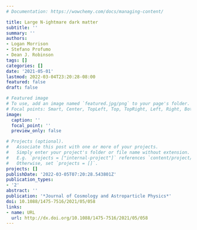 ```yaml
---
# Documentation: https://wowchemy.com/docs/managing-content/

title: Large N-ightmare dark matter
subtitle: ''
summary: ''
authors:
- Logan Morrison
- Stefano Profumo
- Dean J. Robinson
tags: []
categories: []
date: '2021-05-01'
lastmod: 2022-03-04T23:20:28-08:00
featured: false
draft: false

# Featured image
# To use, add an image named `featured.jpg/png` to your page's folder.
# Focal points: Smart, Center, TopLeft, Top, TopRight, Left, Right, BottomLeft, Bottom, BottomRight.
image:
  caption: ''
  focal_point: ''
  preview_only: false

# Projects (optional).
#   Associate this post with one or more of your projects.
#   Simply enter your project's folder or file name without extension.
#   E.g. `projects = ["internal-project"]` references `content/project/deep-learning/index.md`.
#   Otherwise, set `projects = []`.
projects: []
publishDate: '2022-03-05T07:20:28.543801Z'
publication_types:
- '2'
abstract: ''
publication: '*Journal of Cosmology and Astroparticle Physics*'
doi: 10.1088/1475-7516/2021/05/058
links:
- name: URL
  url: http://dx.doi.org/10.1088/1475-7516/2021/05/058
---
```

